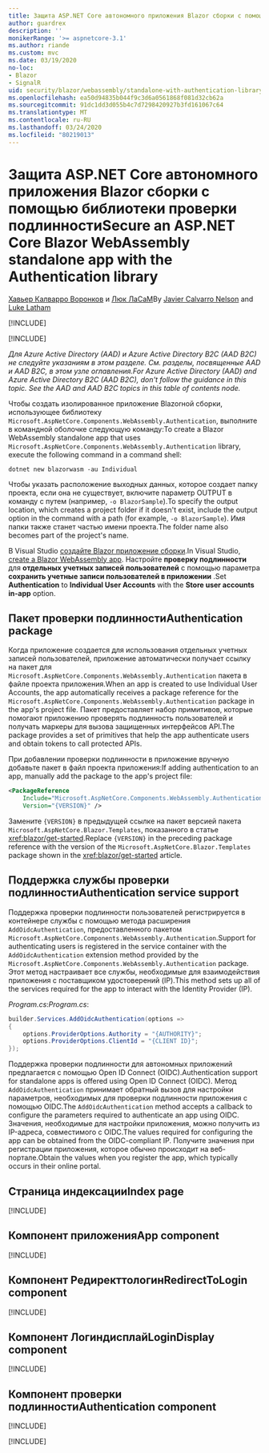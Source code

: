 ```yaml
---
title: Защита ASP.NET Core автономного приложения Blazor сборки с помощью библиотеки проверки подлинности
author: guardrex
description: ''
monikerRange: '>= aspnetcore-3.1'
ms.author: riande
ms.custom: mvc
ms.date: 03/19/2020
no-loc:
- Blazor
- SignalR
uid: security/blazor/webassembly/standalone-with-authentication-library
ms.openlocfilehash: ea50d94835b044f9c3d6a0561868f081d32cb62a
ms.sourcegitcommit: 91dc1dd3d055b4c7d7298420927b3fd161067c64
ms.translationtype: MT
ms.contentlocale: ru-RU
ms.lasthandoff: 03/24/2020
ms.locfileid: "80219013"
---
```

# <a name="secure-an-aspnet-core-opno-locblazor-webassembly-standalone-app-with-the-authentication-library"></a><span data-ttu-id="921c7-102">Защита ASP.NET Core автономного приложения Blazor сборки с помощью библиотеки проверки подлинности</span><span class="sxs-lookup"><span data-stu-id="921c7-102">Secure an ASP.NET Core Blazor WebAssembly standalone app with the Authentication library</span></span>

<span data-ttu-id="921c7-103">[Хавьер Калварро Воронков](https://github.com/javiercn) и [Люк ЛаСаМ](https://github.com/guardrex)</span><span class="sxs-lookup"><span data-stu-id="921c7-103">By [Javier Calvarro Nelson](https://github.com/javiercn) and [Luke Latham](https://github.com/guardrex)</span></span>

[!INCLUDE[](~/includes/blazorwasm-preview-notice.md)]

[!INCLUDE[](~/includes/blazorwasm-3.2-template-article-notice.md)]

<span data-ttu-id="921c7-104">*Для Azure Active Directory (AAD) и Azure Active Directory B2C (AAD B2C) не следуйте указаниям в этом разделе. См. разделы, посвященные AAD и AAD B2C, в этом узле оглавления.*</span><span class="sxs-lookup"><span data-stu-id="921c7-104">*For Azure Active Directory (AAD) and Azure Active Directory B2C (AAD B2C), don't follow the guidance in this topic. See the AAD and AAD B2C topics in this table of contents node.*</span></span>

<span data-ttu-id="921c7-105">Чтобы создать изолированное приложение Blazorной сборки, использующее библиотеку `Microsoft.AspNetCore.Components.WebAssembly.Authentication`, выполните в командной оболочке следующую команду:</span><span class="sxs-lookup"><span data-stu-id="921c7-105">To create a Blazor WebAssembly standalone app that uses `Microsoft.AspNetCore.Components.WebAssembly.Authentication` library, execute the following command in a command shell:</span></span>

```dotnetcli
dotnet new blazorwasm -au Individual
```

<span data-ttu-id="921c7-106">Чтобы указать расположение выходных данных, которое создает папку проекта, если она не существует, включите параметр OUTPUT в команду с путем (например, `-o BlazorSample`).</span><span class="sxs-lookup"><span data-stu-id="921c7-106">To specify the output location, which creates a project folder if it doesn't exist, include the output option in the command with a path (for example, `-o BlazorSample`).</span></span> <span data-ttu-id="921c7-107">Имя папки также станет частью имени проекта.</span><span class="sxs-lookup"><span data-stu-id="921c7-107">The folder name also becomes part of the project's name.</span></span>

<span data-ttu-id="921c7-108">В Visual Studio [создайте Blazor приложение сборки](xref:blazor/get-started).</span><span class="sxs-lookup"><span data-stu-id="921c7-108">In Visual Studio, [create a Blazor WebAssembly app](xref:blazor/get-started).</span></span> <span data-ttu-id="921c7-109">Настройте **проверку подлинности** для **отдельных учетных записей пользователей** с помощью параметра **сохранить учетные записи пользователей в приложении** .</span><span class="sxs-lookup"><span data-stu-id="921c7-109">Set **Authentication** to **Individual User Accounts** with the **Store user accounts in-app** option.</span></span>

## <a name="authentication-package"></a><span data-ttu-id="921c7-110">Пакет проверки подлинности</span><span class="sxs-lookup"><span data-stu-id="921c7-110">Authentication package</span></span>

<span data-ttu-id="921c7-111">Когда приложение создается для использования отдельных учетных записей пользователей, приложение автоматически получает ссылку на пакет для `Microsoft.AspNetCore.Components.WebAssembly.Authentication` пакета в файле проекта приложения.</span><span class="sxs-lookup"><span data-stu-id="921c7-111">When an app is created to use Individual User Accounts, the app automatically receives a package reference for the `Microsoft.AspNetCore.Components.WebAssembly.Authentication` package in the app's project file.</span></span> <span data-ttu-id="921c7-112">Пакет предоставляет набор примитивов, которые помогают приложению проверять подлинность пользователей и получать маркеры для вызова защищенных интерфейсов API.</span><span class="sxs-lookup"><span data-stu-id="921c7-112">The package provides a set of primitives that help the app authenticate users and obtain tokens to call protected APIs.</span></span>

<span data-ttu-id="921c7-113">При добавлении проверки подлинности в приложение вручную добавьте пакет в файл проекта приложения:</span><span class="sxs-lookup"><span data-stu-id="921c7-113">If adding authentication to an app, manually add the package to the app's project file:</span></span>

```xml
<PackageReference 
    Include="Microsoft.AspNetCore.Components.WebAssembly.Authentication" 
    Version="{VERSION}" />
```

<span data-ttu-id="921c7-114">Замените `{VERSION}` в предыдущей ссылке на пакет версией пакета `Microsoft.AspNetCore.Blazor.Templates`, показанного в статье <xref:blazor/get-started>.</span><span class="sxs-lookup"><span data-stu-id="921c7-114">Replace `{VERSION}` in the preceding package reference with the version of the `Microsoft.AspNetCore.Blazor.Templates` package shown in the <xref:blazor/get-started> article.</span></span>

## <a name="authentication-service-support"></a><span data-ttu-id="921c7-115">Поддержка службы проверки подлинности</span><span class="sxs-lookup"><span data-stu-id="921c7-115">Authentication service support</span></span>

<span data-ttu-id="921c7-116">Поддержка проверки подлинности пользователей регистрируется в контейнере службы с помощью метода расширения `AddOidcAuthentication`, предоставленного пакетом `Microsoft.AspNetCore.Components.WebAssembly.Authentication`.</span><span class="sxs-lookup"><span data-stu-id="921c7-116">Support for authenticating users is registered in the service container with the `AddOidcAuthentication` extension method provided by the `Microsoft.AspNetCore.Components.WebAssembly.Authentication` package.</span></span> <span data-ttu-id="921c7-117">Этот метод настраивает все службы, необходимые для взаимодействия приложения с поставщиком удостоверений (IP).</span><span class="sxs-lookup"><span data-stu-id="921c7-117">This method sets up all of the services required for the app to interact with the Identity Provider (IP).</span></span>

<span data-ttu-id="921c7-118">*Program.cs*:</span><span class="sxs-lookup"><span data-stu-id="921c7-118">*Program.cs*:</span></span>

```csharp
builder.Services.AddOidcAuthentication(options =>
{
    options.ProviderOptions.Authority = "{AUTHORITY}";
    options.ProviderOptions.ClientId = "{CLIENT ID}";
});
```

<span data-ttu-id="921c7-119">Поддержка проверки подлинности для автономных приложений предлагается с помощью Open ID Connect (OIDC).</span><span class="sxs-lookup"><span data-stu-id="921c7-119">Authentication support for standalone apps is offered using Open ID Connect (OIDC).</span></span> <span data-ttu-id="921c7-120">Метод `AddOidcAuthentication` принимает обратный вызов для настройки параметров, необходимых для проверки подлинности приложения с помощью OIDC.</span><span class="sxs-lookup"><span data-stu-id="921c7-120">The `AddOidcAuthentication` method accepts a callback to configure the parameters required to authenticate an app using OIDC.</span></span> <span data-ttu-id="921c7-121">Значения, необходимые для настройки приложения, можно получить из IP-адреса, совместимого с OIDC.</span><span class="sxs-lookup"><span data-stu-id="921c7-121">The values required for configuring the app can be obtained from the OIDC-compliant IP.</span></span> <span data-ttu-id="921c7-122">Получите значения при регистрации приложения, которое обычно происходит на веб-портале.</span><span class="sxs-lookup"><span data-stu-id="921c7-122">Obtain the values when you register the app, which typically occurs in their online portal.</span></span>

## <a name="index-page"></a><span data-ttu-id="921c7-123">Страница индексации</span><span class="sxs-lookup"><span data-stu-id="921c7-123">Index page</span></span>

[!INCLUDE[](~/includes/blazor-security/index-page-authentication.md)]

## <a name="app-component"></a><span data-ttu-id="921c7-124">Компонент приложения</span><span class="sxs-lookup"><span data-stu-id="921c7-124">App component</span></span>

[!INCLUDE[](~/includes/blazor-security/app-component.md)]

## <a name="redirecttologin-component"></a><span data-ttu-id="921c7-125">Компонент Редиректтологин</span><span class="sxs-lookup"><span data-stu-id="921c7-125">RedirectToLogin component</span></span>

[!INCLUDE[](~/includes/blazor-security/redirecttologin-component.md)]

## <a name="logindisplay-component"></a><span data-ttu-id="921c7-126">Компонент Логиндисплай</span><span class="sxs-lookup"><span data-stu-id="921c7-126">LoginDisplay component</span></span>

[!INCLUDE[](~/includes/blazor-security/logindisplay-component.md)]

## <a name="authentication-component"></a><span data-ttu-id="921c7-127">Компонент проверки подлинности</span><span class="sxs-lookup"><span data-stu-id="921c7-127">Authentication component</span></span>

[!INCLUDE[](~/includes/blazor-security/authentication-component.md)]

[!INCLUDE[](~/includes/blazor-security/troubleshoot.md)]
